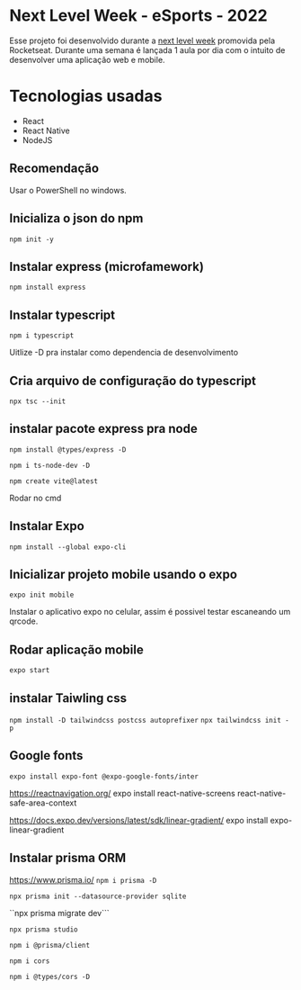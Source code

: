 # Next Level Week - eSports - 2022

Esse projeto foi desenvolvido durante a [next level week](https://lp.rocketseat.com.br/nlw) promovida pela Rocketseat. Durante uma semana é lançada 1 aula por dia com o intuito de desenvolver uma aplicação web e mobile.

# Tecnologias usadas
- React
- React Native
- NodeJS

## Recomendação
Usar o PowerShell no windows.

## Inicializa o json do npm
``npm init -y``

## Instalar express (microfamework)
``npm install express``

## Instalar typescript
``npm i typescript``

Uitlize -D pra instalar como dependencia de desenvolvimento

## Cria arquivo de configuração do typescript
``npx tsc --init``
 
## instalar pacote express pra node
``npm install @types/express -D``

``npm i ts-node-dev -D``

``npm create vite@latest``

Rodar no cmd
## Instalar Expo
``npm install --global expo-cli``

## Inicializar projeto mobile usando o expo
``expo init mobile``

Instalar o aplicativo expo no celular, assim é possivel testar escaneando um qrcode.

## Rodar aplicação mobile
``expo start``

## instalar Taiwling css
```npm install -D tailwindcss postcss autoprefixer```
```npx tailwindcss init -p```

## Google fonts
```expo install expo-font @expo-google-fonts/inter```

https://reactnavigation.org/
expo install react-native-screens react-native-safe-area-context

https://docs.expo.dev/versions/latest/sdk/linear-gradient/
expo install expo-linear-gradient

## Instalar prisma ORM
https://www.prisma.io/
```npm i prisma -D```

```npx prisma init --datasource-provider sqlite ```

``npx prisma migrate dev```

```npx prisma studio```

```npm i @prisma/client```

```npm i cors```

``npm i @types/cors -D`` 
